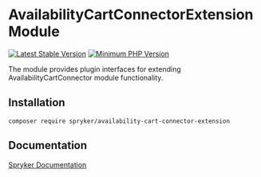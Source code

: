 # AvailabilityCartConnectorExtension Module
[![Latest Stable Version](https://poser.pugx.org/spryker/availability-cart-connector-extension/v/stable.svg)](https://packagist.org/packages/spryker/availability-cart-connector-extension)
[![Minimum PHP Version](https://img.shields.io/badge/php-%3E%3D%207.3-8892BF.svg)](https://php.net/)

The module provides plugin interfaces for extending AvailabilityCartConnector module functionality.

## Installation

```
composer require spryker/availability-cart-connector-extension
```

## Documentation

[Spryker Documentation](https://academy.spryker.com/developing_with_spryker/module_guide/modules.html)
